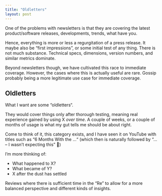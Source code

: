 ```yaml
---
title: "Oldletters"
layout: post
---
```


One of the problems with newsletters is that they are covering the latest product/software releases, developments, trends, what have you. 

Hence, everything is more or less a regurgitation of a press release. It maybe also be “first impressions”, or some initial test of any thing. There is not much substance. Technical specs, dimensions, version numbers, and similar metrics dominate. 

Beyond newsletters though, we have cultivated this race to immediate coverage. However, the cases where this is actually useful are rare. Gossip probably being a more legitimate use case for immediate coverage.

## Oldletters 

What I want are some “oldletters“.

They would cover things only after thorough testing, meaning real experience gained by using X _over time_. A couple of weeks, or a couple of months of usage is what my gut tells me should be about right. 

Come to think of it, this category exists, and I have seen it on YouTube with titles such as “6 Months With the …“ (which then is naturally followed by “… – I wasn’t expecting this” 🤦)

I’m more thinking of: 

- What happened to X?
- What became of Y?
- X after the dust has settled

Reviews where there is sufficient time in the “Re” to allow for a more balanced perspective and different kinds of insights.



